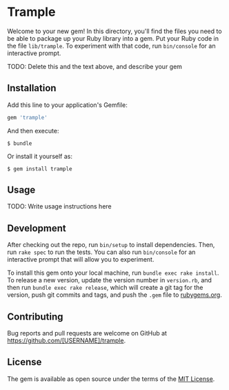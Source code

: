 # Trample

Welcome to your new gem! In this directory, you'll find the files you need to be able to package up your Ruby library into a gem. Put your Ruby code in the file `lib/trample`. To experiment with that code, run `bin/console` for an interactive prompt.

TODO: Delete this and the text above, and describe your gem

## Installation

Add this line to your application's Gemfile:

```ruby
gem 'trample'
```

And then execute:

    $ bundle

Or install it yourself as:

    $ gem install trample

## Usage

TODO: Write usage instructions here

## Development

After checking out the repo, run `bin/setup` to install dependencies. Then, run `rake spec` to run the tests. You can also run `bin/console` for an interactive prompt that will allow you to experiment.

To install this gem onto your local machine, run `bundle exec rake install`. To release a new version, update the version number in `version.rb`, and then run `bundle exec rake release`, which will create a git tag for the version, push git commits and tags, and push the `.gem` file to [rubygems.org](https://rubygems.org).

## Contributing

Bug reports and pull requests are welcome on GitHub at https://github.com/[USERNAME]/trample.


## License

The gem is available as open source under the terms of the [MIT License](http://opensource.org/licenses/MIT).

